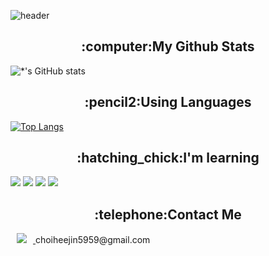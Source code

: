![header](https://capsule-render.vercel.app/api?type=waving&color=64c6e3&height=250&section=header&text=Heejin%20Choi&fontSize=100&animation=fadeIn&fontAlignY=38&desc=%20&descAlignY=62&descAlign=62)

<div align=center><h2>:computer:My Github Stats</h2></div>

![*'s GitHub stats](https://github-readme-stats.vercel.app/api?username=July0313&show_icons=true&theme=tokyonight)

<div align=center><h2>:pencil2:Using Languages</h2></div>

[![Top Langs](https://github-readme-stats.vercel.app/api/top-langs/?username=July0313&layout=compact)](https://github.com/July0313/github-readme-stats)

<div align=center><h2>:hatching_chick:I'm learning</h2></div>

![](https://img.shields.io/badge/CSharp-239120?style=flat-square&logo=c-sharp&logoColor=white)
![](https://img.shields.io/badge/Unity-000000?style=flat-square&logo=unity&logoColor=white)
![](https://img.shields.io/badge/MySQL-001013?style=flat-square&logo=Mysql&logoColor=white)
![](https://img.shields.io/badge/GitHub-204932?style=flat-square&logo=GitHub&logoColor=white)

<div align=center><h2>:telephone:Contact Me</h2></div>

<a href="https://alpox.kr">
    <img 
        src="http://img.shields.io/badge/Gmail-655ced?style=flat&logo=gmail&logoColor=white"
        style="height : auto; margin-left : 10px; margin-right : 10px;"/>
</a>
choiheejin5959@gmail.com
